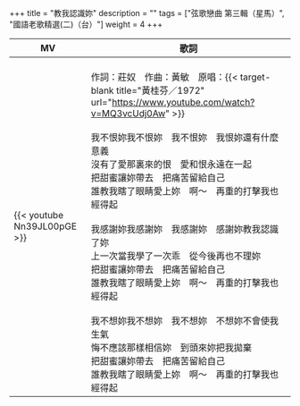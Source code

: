 +++
title = "教我認識妳"
description = ""
tags = ["弦歌戀曲 第三輯（星馬）", "國語老歌精選(二)（台）"]
weight = 4
+++

MV  | 歌詞  
--------------|-------
{{< youtube Nn39JL00pGE >}}|<br/>作詞：莊奴　作曲：黃敏　原唱：{{< target-blank title="黃桂芬／1972" url="https://www.youtube.com/watch?v=MQ3vcUdj0Aw" >}}<br/><br/>我不恨妳我不恨妳　我不恨妳　我恨妳還有什麼意義<br/>沒有了愛那裏來的恨　愛和恨永遠在一起<br/>把甜蜜讓妳帶去　把痛苦留給自己<br/>誰教我瞎了眼睛愛上妳　啊～　再重的打擊我也經得起<br/><br/>我感謝妳我感謝妳　我感謝妳　感謝妳教我認識了妳<br/>上一次當我學了一次乖　從今後再也不理妳<br/>把甜蜜讓妳帶去　把痛苦留給自己<br/>誰教我瞎了眼睛愛上妳　啊～　再重的打擊我也經得起<br/><br/>我不想妳我不想妳　我不想妳　不想妳不會使我生氣<br/>悔不應該那樣相信妳　到頭來妳把我拋棄<br/>把甜蜜讓妳帶去　把痛苦留給自己<br/>誰教我瞎了眼睛愛上妳　啊～　再重的打擊我也經得起

